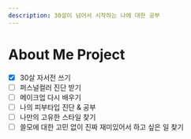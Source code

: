 ```yaml
---
description: 30살이 넘어서 시작하는 나에 대한 공부
---
```


# About Me Project

* [x] 30살 자서전 쓰기&#x20;
* [ ] 퍼스널컬러 진단 받기&#x20;
* [ ] 메이크업 다시 배우기&#x20;
* [ ] 나의 피부타입 진단 & 공부&#x20;
* [ ] 나만의 고유한 스타일 찾기&#x20;
* [ ] 쓸모에 대한 고민 없이 진짜 재미있어서 하고 싶은 일 찾기&#x20;
